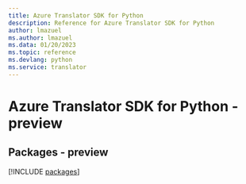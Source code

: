 ```yaml
---
title: Azure Translator SDK for Python
description: Reference for Azure Translator SDK for Python
author: lmazuel
ms.author: lmazuel
ms.data: 01/20/2023
ms.topic: reference
ms.devlang: python
ms.service: translator
---
```

# Azure Translator SDK for Python - preview
## Packages - preview
[!INCLUDE [packages](translator-index.md)]